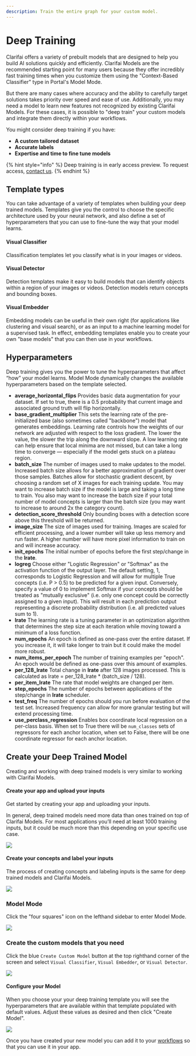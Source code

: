 ```yaml
---
description: Train the entire graph for your custom model.
---
```


# Deep Training

Clarifai offers a variety of prebuilt models that are designed to help you build AI solutions quickly and efficiently. Clarifai Models are the recommended starting point for many users because they offer incredibly fast training times when you customize them using the "Context-Based Classifier" type in Portal's Model Mode.

But there are many cases where accuracy and the ability to carefully target solutions takes priority over speed and ease of use. Additionally, you may need a model to learn new features not recognized by existing Clarifai Models. For these cases, it is possible to "deep train" your custom models and integrate them directly within your workflows.

You might consider deep training if you have:

* **A custom tailored dataset**
* **Accurate labels**
* **Expertise and time to fine tune models**

{% hint style="info" %}
Deep training is in early access preview. To request access, [contact us](https://www.clarifai.com/contact).
{% endhint %}

## Template types

You can take advantage of a variety of templates when building your deep trained models. Templates give you the control to choose the specific architecture used by your neural network, and also define a set of hyperparameters that you can use to fine-tune the way that your model learns.

#### Visual Classifier

Classification templates let you classify what is in your images or videos.

#### Visual Detector

Detection templates make it easy to build models that can identify objects within a region of your images or videos. Detection models return concepts and bounding boxes.

#### Visual Embedder

Embedding models can be useful in their own right \(for applications like clustering and visual search\), or as an input to a machine learning model for a supervised task. In effect, embedding templates enable you to create your own "base models" that you can then use in your workflows.

## Hyperparameters

Deep training gives you the power to tune the hyperparameters that affect “how” your model learns. Model Mode dynamically changes the available hyperparameters based on the template selected.

* **average\_horizontal\_flips** Provides basic data augmentation for your dataset. If set to true, there is a 0.5 probability that current image and associated ground truth will flip horizontally.
* **base\_gradient\_multiplier** This sets the learning rate of the pre-initialized base \(also sometimes called "backbone"\) model that generates embeddings. Learning rate controls how the weights of our network are adjusted with respect to the loss gradient. The lower the value, the slower the trip along the downward slope. A low learning rate can help ensure that local minima are not missed, but can take a long time to converge — especially if the model gets stuck on a plateau region.
* **batch\_size** The number of images used to make updates to the model. Increased batch size allows for a better approximation of gradient over those samples. Batches allow for stochastic gradient descent, by choosing a random set of X images for each training update. You may want to increase batch size if the model is large and taking a long time to train. You also may want to increase the batch size if your total number of model concepts is larger than the batch size \(you may want to increase to around 2x the category count\).
* **detection\_score\_threshold** Only bounding boxes with a detection score above this threshold will be returned.
* **image\_size** The size of images used for training. Images are scaled for efficient processing, and a lower number will take up less memory and run faster. A higher number will have more pixel information to train on and will increase accuracy.
* **init\_epochs** The initial number of epochs before the first step/change in the **lrate**.
* **logreg** Choose either "Logistic Regression" or "Softmax" as the activation function of the output layer. The default setting, 1, corresponds to Logistic Regression and will allow for multiple True concepts \(i.e. P &gt; 0.5\) to be predicted for a given input. Conversely, specify a value of 0 to implement Softmax if your concepts should be treated as "mutually exclusive" \(i.e. only one concept could be correctly assigned to a given input\). This will result in each prediction output representing a discrete probability distribution \(i.e. all predicted values sum to 1\).
* **lrate** The learning rate is a tuning parameter in an optimization algorithm that determines the step size at each iteration while moving toward a minimum of a loss function.
* **num\_epochs** An epoch is defined as one-pass over the entire dataset. If you increase it, it will take longer to train but it could make the model more robust.
* **num\_items\_per\_epoch** The number of training examples per "epoch". An epoch would be defined as one-pass over this amount of examples.
* **per\_128\_lrate** Total change in **lrate** after 128 images processed. This is calculated as lrate = per\_128\_lrate \* \(batch\_size / 128\).
* **per\_item\_lrate** The rate that model weights are changed per item.
* **step\_epochs** The number of epochs between applications of the step/change in **lrate** scheduler.
* **test\_freq** The number of epochs should you run before evaluation of the test set. Increased frequency can allow for more granular testing but will extend processing time.
* **use\_perclass\_regression** Enables box coordinate local regression on a per-class basis. When set to True there will be `num_classes` sets of regressors for each anchor location, when set to False, there will be one coordinate regressor for each anchor location.

## Create your Deep Trained Model

Creating and working with deep trained models is very similar to working with Clarifai Models.

#### Create your app and upload your inputs

Get started by creating your app and uploading your inputs.

In general, deep trained models need more data than ones trained on top of Clarifai Models. For most applications you’ll need at least 1000 training inputs, but it could be much more than this depending on your specific use case.

![](../../.gitbook/assets/create_dt_app%20%281%29%20%281%29%20%282%29%20%282%29%20%282%29%20%282%29%20%282%29%20%282%29.jpg)

#### Create your concepts and label your inputs

The process of creating concepts and labeling inputs is the same for deep trained models and Clarifai Models.

![](../../.gitbook/assets/label_inputs_dt%20%281%29%20%281%29%20%282%29%20%282%29%20%282%29%20%282%29%20%281%29%20%282%29.jpg)

### Model Mode

Click the "four squares" icon on the lefthand sidebar to enter Model Mode.

![](../../.gitbook/assets/model_mode%20%285%29%20%285%29%20%287%29%20%287%29%20%283%29%20%287%29.jpg)

### Create the custom models that you need

Click the blue `Create Custom Model` button at the top righthand corner of the screen and select `Visual Classifier`, `Visual Embedder`, or `Visual Detector`.

![](../../.gitbook/assets/create_custom_model%20%281%29%20%282%29%20%282%29%20%282%29%20%282%29%20%282%29%20%283%29%20%284%29.jpg)

#### Configure your Model

When you choose your your deep training template you will see the hyperparameters that are available within that template populated with default values. Adjust these values as desired and then click "Create Model".

![](../../.gitbook/assets/create_dt_model%20%281%29%20%282%29%20%282%29%20%282%29%20%282%29%20%282%29%20%282%29.jpg)

Once you have created your new model you can add it to your [workflows](https://docs.clarifai.com/portal-guide/workflows) so that you can use it in your app.

